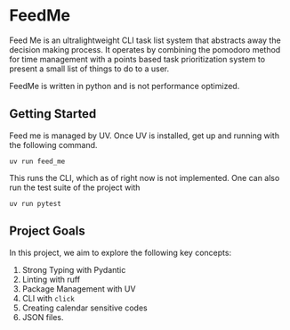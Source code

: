 # FeedMe
Feed Me is an ultralightweight CLI task list system that abstracts 
away the decision making process. It operates by combining the 
pomodoro method for time management with a points based task 
prioritization system to present a small list of things to do to 
a user.

FeedMe is written in python and is not performance optimized.

## Getting Started
Feed me is managed by UV. Once UV is installed, get up and running with the 
following command.

```
uv run feed_me
```

This runs the CLI, which as of right now is not implemented. One can also run
the test suite of the project with

```
uv run pytest
```

## Project Goals

In this project, we aim to explore the following key concepts:
1. Strong Typing with Pydantic
1. Linting with ruff
1. Package Management with UV
1. CLI with `click`
1. Creating calendar sensitive codes
1. JSON files.